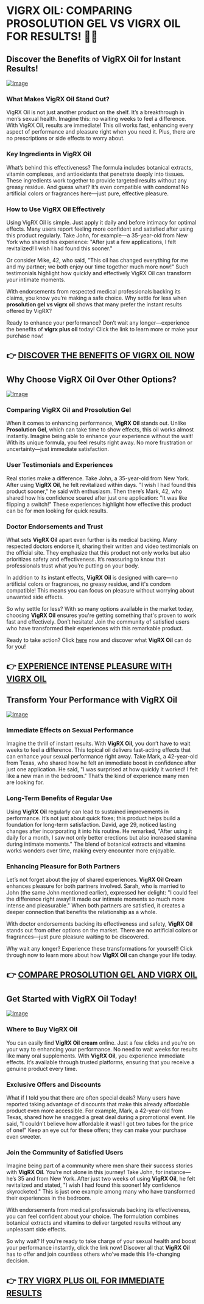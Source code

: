 # VIGRX OIL: COMPARING PROSOLUTION GEL VS VIGRX OIL FOR RESULTS! 💪✨

## Discover the Benefits of VigRX Oil for Instant Results!

[![Image](https://www2.sellhealth.com/2/vigoilhorizontal1.gif)](https://gchaffi.com/KCS6ikwe)

### What Makes VigRX Oil Stand Out?
VigRX Oil is not just another product on the shelf. It’s a breakthrough in men’s sexual health. Imagine this: no waiting weeks to feel a difference. With VigRX Oil, results are immediate! This oil works fast, enhancing every aspect of performance and pleasure right when you need it. Plus, there are no prescriptions or side effects to worry about.

### Key Ingredients in VigRX Oil
What’s behind this effectiveness? The formula includes botanical extracts, vitamin complexes, and antioxidants that penetrate deeply into tissues. These ingredients work together to provide targeted results without any greasy residue. And guess what? It’s even compatible with condoms! No artificial colors or fragrances here—just pure, effective pleasure.

### How to Use VigRX Oil Effectively
Using VigRX Oil is simple. Just apply it daily and before intimacy for optimal effects. Many users report feeling more confident and satisfied after using this product regularly. Take John, for example—a 35-year-old from New York who shared his experience: "After just a few applications, I felt revitalized! I wish I had found this sooner." 

Or consider Mike, 42, who said, "This oil has changed everything for me and my partner; we both enjoy our time together much more now!" Such testimonials highlight how quickly and effectively VigRX Oil can transform your intimate moments.

With endorsements from respected medical professionals backing its claims, you know you’re making a safe choice. Why settle for less when **prosolution gel vs vigrx oil** shows that many prefer the instant results offered by VigRX?

Ready to enhance your performance? Don’t wait any longer—experience the benefits of **vigrx plus oil** today! Click the link to learn more or make your purchase now!



## 👉 [DISCOVER THE BENEFITS OF VIGRX OIL NOW](https://gchaffi.com/KCS6ikwe)

## Why Choose VigRX Oil Over Other Options?

[![Image](https://www2.sellhealth.com/2/vigoilhorizontal6.gif)](https://gchaffi.com/KCS6ikwe)

### Comparing VigRX Oil and Prosolution Gel

When it comes to enhancing performance, **VigRX Oil** stands out. Unlike **Prosolution Gel**, which can take time to show effects, this oil works almost instantly. Imagine being able to enhance your experience without the wait! With its unique formula, you feel results right away. No more frustration or uncertainty—just immediate satisfaction.

### User Testimonials and Experiences

Real stories make a difference. Take John, a 35-year-old from New York. After using **VigRX Oil**, he felt revitalized within days. "I wish I had found this product sooner," he said with enthusiasm. Then there’s Mark, 42, who shared how his confidence soared after just one application: "It was like flipping a switch!" These experiences highlight how effective this product can be for men looking for quick results.

### Doctor Endorsements and Trust

What sets **VigRX Oil** apart even further is its medical backing. Many respected doctors endorse it, sharing their written and video testimonials on the official site. They emphasize that this product not only works but also prioritizes safety and effectiveness. It’s reassuring to know that professionals trust what you’re putting on your body.

In addition to its instant effects, **VigRX Oil** is designed with care—no artificial colors or fragrances, no greasy residue, and it's condom compatible! This means you can focus on pleasure without worrying about unwanted side effects.

So why settle for less? With so many options available in the market today, choosing **VigRX Oil** ensures you're getting something that's proven to work fast and effectively. Don’t hesitate! Join the community of satisfied users who have transformed their experiences with this remarkable product. 

Ready to take action? Click [here](https://gchaffi.com/KCS6ikwe) now and discover what **VigRX Oil** can do for you!



## 👉 [EXPERIENCE INTENSE PLEASURE WITH VIGRX OIL](https://gchaffi.com/KCS6ikwe)

## Transform Your Performance with VigRX Oil
[![Image](https://www2.sellhealth.com/2/vigoilpop6.gif)](https://gchaffi.com/KCS6ikwe)

### Immediate Effects on Sexual Performance  
Imagine the thrill of instant results. With **VigRX Oil**, you don’t have to wait weeks to feel a difference. This topical oil delivers fast-acting effects that can enhance your sexual performance right away. Take Mark, a 42-year-old from Texas, who shared how he felt an immediate boost in confidence after just one application. He said, "I was surprised at how quickly it worked! I felt like a new man in the bedroom." That’s the kind of experience many men are looking for.

### Long-Term Benefits of Regular Use  
Using **VigRX Oil** regularly can lead to sustained improvements in performance. It’s not just about quick fixes; this product helps build a foundation for long-term satisfaction. David, age 29, noticed lasting changes after incorporating it into his routine. He remarked, "After using it daily for a month, I saw not only better erections but also increased stamina during intimate moments." The blend of botanical extracts and vitamins works wonders over time, making every encounter more enjoyable.

### Enhancing Pleasure for Both Partners  
Let’s not forget about the joy of shared experiences. **VigRX Oil Cream** enhances pleasure for both partners involved. Sarah, who is married to John (the same John mentioned earlier), expressed her delight: "I could feel the difference right away! It made our intimate moments so much more intense and pleasurable." When both partners are satisfied, it creates a deeper connection that benefits the relationship as a whole.

With doctor endorsements backing its effectiveness and safety, **VigRX Oil** stands out from other options on the market. There are no artificial colors or fragrances—just pure pleasure waiting to be discovered.

Why wait any longer? Experience these transformations for yourself! Click through now to learn more about how **VigRX Oil** can change your life today.



## 👉 [COMPARE PROSOLUTION GEL AND VIGRX OIL](https://gchaffi.com/KCS6ikwe)

## Get Started with VigRX Oil Today!

[![Image](https://www2.sellhealth.com/2/vigoilhorizontal4.gif)](https://gchaffi.com/KCS6ikwe)

### Where to Buy VigRX Oil  
You can easily find **VigRX Oil cream** online. Just a few clicks and you’re on your way to enhancing your performance. No need to wait weeks for results like many oral supplements. With **VigRX Oil**, you experience immediate effects. It’s available through trusted platforms, ensuring that you receive a genuine product every time.

### Exclusive Offers and Discounts  
What if I told you that there are often special deals? Many users have reported taking advantage of discounts that make this already affordable product even more accessible. For example, Mark, a 42-year-old from Texas, shared how he snagged a great deal during a promotional event. He said, "I couldn’t believe how affordable it was! I got two tubes for the price of one!" Keep an eye out for these offers; they can make your purchase even sweeter.

### Join the Community of Satisfied Users  
Imagine being part of a community where men share their success stories with **VigRX Oil**. You’re not alone in this journey! Take John, for instance—he’s 35 and from New York. After just two weeks of using **VigRX Oil**, he felt revitalized and stated, "I wish I had found this sooner! My confidence skyrocketed." This is just one example among many who have transformed their experiences in the bedroom.

With endorsements from medical professionals backing its effectiveness, you can feel confident about your choice. The formulation combines botanical extracts and vitamins to deliver targeted results without any unpleasant side effects.

So why wait? If you're ready to take charge of your sexual health and boost your performance instantly, click the link now! Discover all that **VigRX Oil** has to offer and join countless others who’ve made this life-changing decision.



## 👉 [TRY VIGRX PLUS OIL FOR IMMEDIATE RESULTS](https://gchaffi.com/KCS6ikwe)